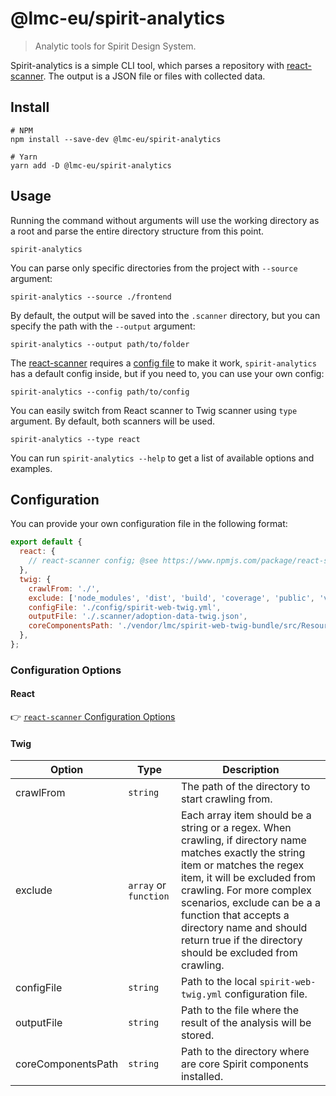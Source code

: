 # @lmc-eu/spirit-analytics

> Analytic tools for Spirit Design System.

Spirit-analytics is a simple CLI tool, which parses a repository with [react-scanner][react-scanner].
The output is a JSON file or files with collected data.

## Install

```shell
# NPM
npm install --save-dev @lmc-eu/spirit-analytics

# Yarn
yarn add -D @lmc-eu/spirit-analytics
```

## Usage

Running the command without arguments will use the working directory as a root and parse the entire directory structure from this point.

```shell
spirit-analytics
```

You can parse only specific directories from the project with `--source` argument:

```shell
spirit-analytics --source ./frontend
```

By default, the output will be saved into the `.scanner` directory, but you can specify the path with the `--output` argument:

```shell
spirit-analytics --output path/to/folder
```

The [react-scanner][react-scanner] requires a [config file][react-scanner-config] to make it work, `spirit-analytics` has a default config inside, but if you need to, you can use your own config:

```shell
spirit-analytics --config path/to/config
```

You can easily switch from React scanner to Twig scanner using `type` argument. By default, both scanners will be used.

```shell
spirit-analytics --type react
```

You can run `spirit-analytics --help` to get a list of available options and examples.

## Configuration

You can provide your own configuration file in the following format:

```js
export default {
  react: {
    // react-scanner config; @see https://www.npmjs.com/package/react-scanner#config-file
  },
  twig: {
    crawlFrom: './',
    exclude: ['node_modules', 'dist', 'build', 'coverage', 'public', 'vendor', 'storybook-static'],
    configFile: './config/spirit-web-twig.yml',
    outputFile: './.scanner/adoption-data-twig.json',
    coreComponentsPath: './vendor/lmc/spirit-web-twig-bundle/src/Resources/twig-components',
  },
};
```

### Configuration Options

#### React

👉 [`react-scanner` Configuration Options][react-scanner-config-options]

#### Twig

| Option             | Type                  | Description                                                                                                                                                                                                                                                                                                                                   |
| ------------------ | --------------------- | --------------------------------------------------------------------------------------------------------------------------------------------------------------------------------------------------------------------------------------------------------------------------------------------------------------------------------------------- |
| crawlFrom          | `string`              | The path of the directory to start crawling from.                                                                                                                                                                                                                                                                                             |
| exclude            | `array` or `function` | Each array item should be a string or a regex. When crawling, if directory name matches exactly the string item or matches the regex item, it will be excluded from crawling. For more complex scenarios, exclude can be a a function that accepts a directory name and should return true if the directory should be excluded from crawling. |
| configFile         | `string`              | Path to the local `spirit-web-twig.yml` configuration file.                                                                                                                                                                                                                                                                                   |
| outputFile         | `string`              | Path to the file where the result of the analysis will be stored.                                                                                                                                                                                                                                                                             |
| coreComponentsPath | `string`              | Path to the directory where are core Spirit components installed.                                                                                                                                                                                                                                                                             |

[react-scanner]: https://github.com/moroshko/react-scanner
[react-scanner-config]: https://github.com/moroshko/react-scanner#config-file
[react-scanner-config-options]: https://www.npmjs.com/package/react-scanner#config-options
